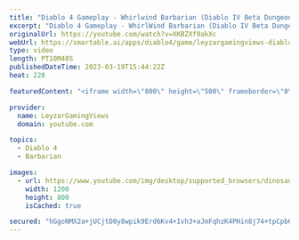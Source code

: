 ```yaml
---
title: "Diablo 4 Gameplay - Whirlwind Barbarian (Diablo IV Beta Dungeon Gameplay)"
excerpt: "Diablo 4 Gameplay - WhirlWind Barbarian (Diablo IV Beta Dungeon Gameplay) Gameplay showcase of the Whirlwind Barbarian ..."
originalUrl: https://youtube.com/watch?v=XKBZXf9akXc
webUrl: https://smartable.ai/apps/diablo4/game/leyzargamingviews-diablo-4-gameplay-whirlwind-barbarian-diablo-iv-beta-dungeon-gameplay/
type: video
length: PT10M48S
publishedDateTime: 2023-03-19T15:44:22Z
heat: 228

featuredContent: "<iframe width=\"800\" height=\"500\" frameborder=\"0\" src=\"https://www.youtube.com/embed/XKBZXf9akXc\" allow=\"accelerometer; autoplay; encrypted-media; gyroscope; picture-in-picture\" allowfullscreen></iframe>"

provider:
  name: LeyzarGamingViews
  domain: youtube.com

topics:
  - Diablo 4
  - Barbarian

images:
  - url: https://www.youtube.com/img/desktop/supported_browsers/dinosaur.png
    width: 1200
    height: 800
    isCached: true

secured: "hGgoNMX2a+jUCjtD0y8wpik9Erd6Kv4+Ivh3+aJmFqhzK4PHin8j74+tpCpb60VtOcqj3AnyhC2ivsYFbz1WFehhdjdebw0iKrcYn3lNAwVEH3BknJXhOO6c+pWBod0OkkWL9HHz6GJhemzTxGwyU+YvHtn1iyXpY76w4MzEmhhuZ6RDylkXxxt1nMccFtGp34ZKMZSAQ6zrHOWj80pRTZ5UN7Nh5ryqE5zLtWHnlOZK2krQe3cJLGBliPgfhlBBViD9DGTxa3215CsNUcTcr4RirgLKWcmvvlkEnA/JUeLvznu2e81M+Lgo4ADBeaiHQ/v2UD1W/3jZAm0iqAxlAfgu1u9wJBHvQG5utQO/gXaNf5cWtTVTN46YBHtqpYVGLEeH1Sl4GaaPCIaNn0eArSbFFRpy++MPLt+c5HtGv3c=;AUoLm2a/fMzRPxMuzL80hw=="
---
```


